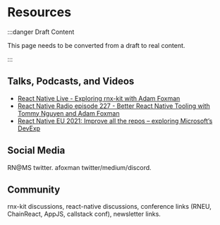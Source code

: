 # Resources

:::danger Draft Content

This page needs to be converted from a draft to real content.

:::

## Talks, Podcasts, and Videos

- [React Native Live - Exploring rnx-kit with Adam Foxman](https://www.twitch.tv/videos/1415182376)
- [React Native Radio episode 227 - Better React Native Tooling with Tommy Nguyen and Adam Foxman](https://reactnativeradio.com/episodes/rnr-227-better-react-native-tooling-with-tommy-nguyen-and-adam-foxman)
- [React Native EU 2021: Improve all the repos – exploring Microsoft’s DevExp](https://www.react-native.eu/talks/lorenzo-sciandra-tommy-nguyen-improve-all-the-repos-exploring-microsofts-devexp)

## Social Media

RN@MS twitter. afoxman twitter/medium/discord.

## Community

rnx-kit discussions, react-native discussions, conference links (RNEU,
ChainReact, AppJS, callstack conf), newsletter links.
